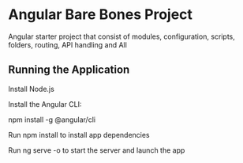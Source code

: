 # Angular Bare Bones Project

Angular starter project that consist of modules, configuration, scripts, folders, routing, API handling and All



## Running the Application
Install Node.js

Install the Angular CLI:

npm install -g @angular/cli

Run npm install to install app dependencies

Run ng serve -o to start the server and launch the app
